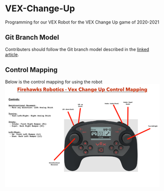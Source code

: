 # VEX-Change-Up
Programming for our VEX Robot for the VEX Change Up game of 2020-2021

## Git Branch Model

Contributers should follow the Git branch model described in the [linked article](https://nvie.com/posts/a-successful-git-branching-model/).

## Control Mapping

Below is the control mapping for using the robot
![controls mapping image](control_mapping.png)
